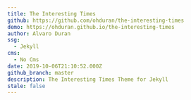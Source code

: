 ```yaml
---
title: The Interesting Times
github: https://github.com/ohduran/the-interesting-times
demo: https://ohduran.github.io/the-interesting-times
author: Alvaro Duran
ssg:
  - Jekyll
cms:
  - No Cms
date: 2019-10-06T21:10:52.000Z
github_branch: master
description: The Interesting Times Theme for Jekyll
stale: false
---
```

